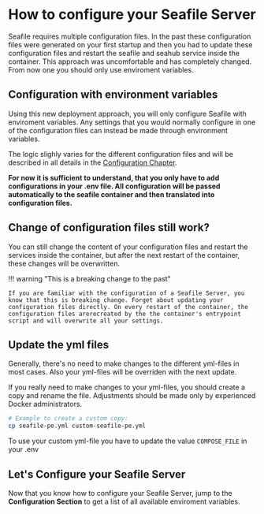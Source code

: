 # How to configure your Seafile Server

Seafile requires multiple configuration files. In the past these configuration files were generated on your first startup and then you had to update these configuration files and restart the seafile and seahub service inside the container. This approach was uncomfortable and has completely changed. From now one you should only use enviroment variables.

## Configuration with environment variables

Using this new deployment approach, you will only configure Seafile with enviroment variables. Any settings that you would normally configure in one of the configuration files can instead be made through environment variables.

The logic slighly varies for the different configuration files and will be described in all details in the [Configuration Chapter](../configuration/concept.md).

**For now it is sufficient to understand, that you only have to add configurations in your .env file. All configuration will be passed automatically to the seafile container and then translated into configuration files.**

## Change of configuration files still work?

You can still change the content of your configuration files and restart the services inside the container, but after the next restart of the container, these changes will be overwritten.

!!! warning "This is a breaking change to the past"

    If you are familiar with the configuration of a Seafile Server, you know that this is breaking change. Forget about updating your configuration files directly. On every restart of the container, the configuration files arerecreated by the the container's entrypoint script and will overwrite all your settings.

## Update the yml files

Generally, there's no need to make changes to the different yml-files in most cases. Also your yml-files will be overriden with the next update.

If you really need to make changes to your yml-files, you should create a copy and rename the file. Adjustments should be made only by experienced Docker administrators.

```bash
# Example to create a custom copy:
cp seafile-pe.yml custom-seafile-pe.yml
```

To use your custom yml-file you have to update the value `COMPOSE_FILE` in your .env

## Let's Configure your Seafile Server

Now that you know how to configure your Seafile Server, jump to the **Configuration Section** to get a list of all available enviroment variables.
